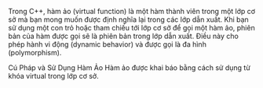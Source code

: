 Trong C++, hàm ảo (virtual function) là một hàm thành viên trong một lớp cơ sở mà bạn mong muốn được định nghĩa lại trong các lớp dẫn xuất. Khi bạn sử dụng một con trỏ hoặc tham chiếu tới lớp cơ sở để gọi một hàm ảo, phiên bản của hàm được gọi sẽ là phiên bản trong lớp dẫn xuất. Điều này cho phép hành vi động (dynamic behavior) và được gọi là đa hình (polymorphism).

Cú Pháp và Sử Dụng Hàm Ảo
Hàm ảo được khai báo bằng cách sử dụng từ khóa virtual trong lớp cơ sở.

